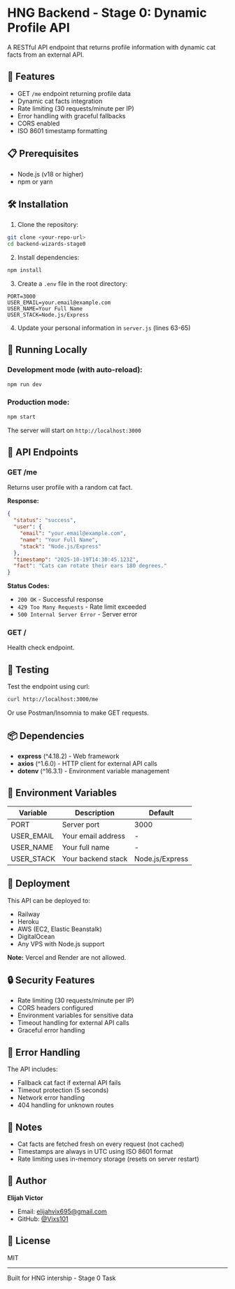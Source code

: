# HNG Backend - Stage 0: Dynamic Profile API

A RESTful API endpoint that returns profile information with dynamic cat facts from an external API.

## 🚀 Features

- GET `/me` endpoint returning profile data
- Dynamic cat facts integration
- Rate limiting (30 requests/minute per IP)
- Error handling with graceful fallbacks
- CORS enabled
- ISO 8601 timestamp formatting

## 📋 Prerequisites

- Node.js (v18 or higher)
- npm or yarn

## 🛠️ Installation

1. Clone the repository:
```bash
git clone <your-repo-url>
cd backend-wizards-stage0
```

2. Install dependencies:
```bash
npm install
```

3. Create a `.env` file in the root directory:
```env
PORT=3000
USER_EMAIL=your.email@example.com
USER_NAME=Your Full Name
USER_STACK=Node.js/Express
```

4. Update your personal information in `server.js` (lines 63-65)

## 🏃 Running Locally

### Development mode (with auto-reload):
```bash
npm run dev
```

### Production mode:
```bash
npm start
```

The server will start on `http://localhost:3000`

## 📡 API Endpoints

### GET /me
Returns user profile with a random cat fact.

**Response:**
```json
{
  "status": "success",
  "user": {
    "email": "your.email@example.com",
    "name": "Your Full Name",
    "stack": "Node.js/Express"
  },
  "timestamp": "2025-10-19T14:30:45.123Z",
  "fact": "Cats can rotate their ears 180 degrees."
}
```

**Status Codes:**
- `200 OK` - Successful response
- `429 Too Many Requests` - Rate limit exceeded
- `500 Internal Server Error` - Server error

### GET /
Health check endpoint.

## 🧪 Testing

Test the endpoint using curl:
```bash
curl http://localhost:3000/me
```

Or use Postman/Insomnia to make GET requests.

## 📦 Dependencies

- **express** (^4.18.2) - Web framework
- **axios** (^1.6.0) - HTTP client for external API calls
- **dotenv** (^16.3.1) - Environment variable management

## 🔧 Environment Variables

| Variable | Description | Default |
|----------|-------------|---------|
| PORT | Server port | 3000 |
| USER_EMAIL | Your email address | - |
| USER_NAME | Your full name | - |
| USER_STACK | Your backend stack | Node.js/Express |

## 🚀 Deployment

This API can be deployed to:
- Railway
- Heroku
- AWS (EC2, Elastic Beanstalk)
- DigitalOcean
- Any VPS with Node.js support

**Note:** Vercel and Render are not allowed.

## 🔒 Security Features

- Rate limiting (30 requests/minute per IP)
- CORS headers configured
- Environment variables for sensitive data
- Timeout handling for external API calls
- Graceful error handling

## 🐛 Error Handling

The API includes:
- Fallback cat fact if external API fails
- Timeout protection (5 seconds)
- Network error handling
- 404 handling for unknown routes

## 📝 Notes

- Cat facts are fetched fresh on every request (not cached)
- Timestamps are always in UTC using ISO 8601 format
- Rate limiting uses in-memory storage (resets on server restart)

## 👤 Author

**Elijah Victor**
- Email: elijahvix695@gmail.com
- GitHub: [@Vixs101](https://github.com/vixs101)

## 📄 License

MIT

---

Built for HNG intership - Stage 0 Task